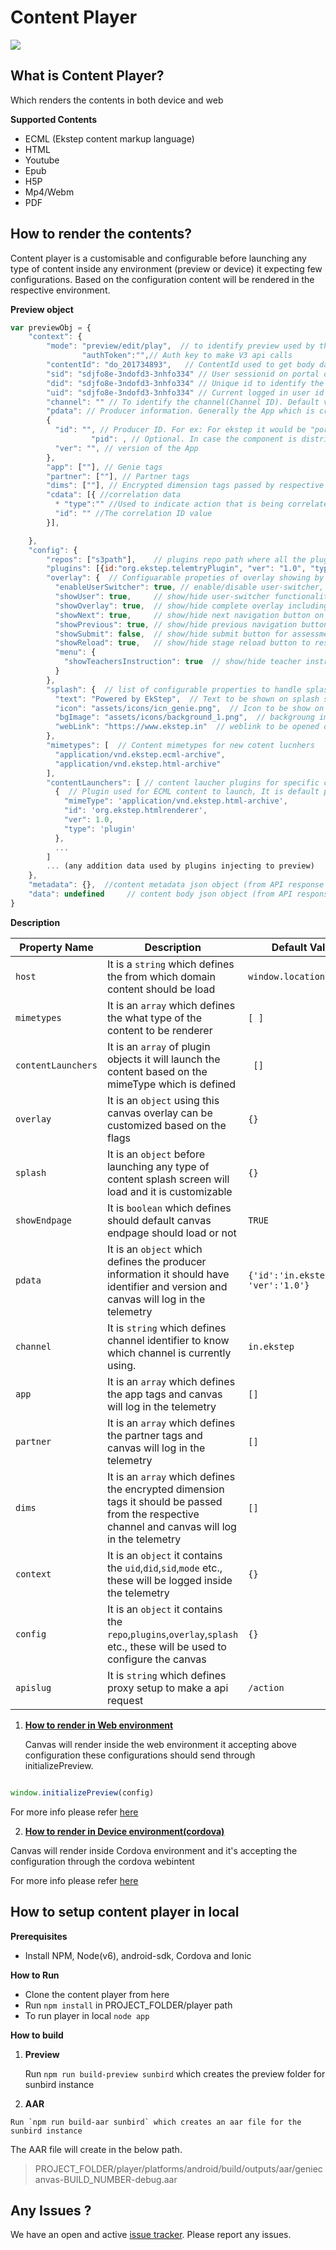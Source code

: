 # Content Player

![](https://api.travis-ci.org/project-sunbird/sunbird-content-player.svg?branch=master)

## What is Content Player?
  Which renders the contents in both device and web
   
 **Supported Contents**
   
  * ECML (Ekstep content markup language)
  * HTML
  * Youtube
  * Epub
  * H5P
  * Mp4/Webm
  * PDF

## How to render the contents?

Content player is a customisable and configurable before launching any type of content inside any environment (preview or device) it expecting few configurations. Based on the configuration content will be rendered in the respective environment. 

**Preview object**     

```js
var previewObj = {
	"context": {
		"mode": "preview/edit/play",  // to identify preview used by the user to play/edit/preview
                "authToken":"",// Auth key to make V3 api calls
		"contentId": "do_201734893",   // ContentId used to get body data from content API call
		"sid": "sdjfo8e-3ndofd3-3nhfo334" // User sessionid on portal or mobile
		"did": "sdjfo8e-3ndofd3-3nhfo334" // Unique id to identify the device or browser 
		"uid": "sdjfo8e-3ndofd3-3nhfo334" // Current logged in user id
		"channel": "" // To identify the channel(Channel ID). Default value ""
		"pdata": // Producer information. Generally the App which is creating the event, default value {}
		{ 
		  "id": "", // Producer ID. For ex: For ekstep it would be "portal" or "genie"
                  "pid": , // Optional. In case the component is distributed, then which instance of that component
		  "ver": "", // version of the App
		}, 
		"app": [""], // Genie tags
		"partner": [""], // Partner tags
		"dims": [""], // Encrypted dimension tags passed by respective channels
		"cdata": [{ //correlation data
		  * "type":"" //Used to indicate action that is being correlated
		  "id": "" //The correlation ID value
		}],

	},
	"config": {
		"repos": ["s3path"],    // plugins repo path where all the plugins are pushed s3 or absolute folder path
		"plugins": [{id:"org.ekstep.telemtryPlugin", "ver": "1.0", "type":"plugin"}],     //Inject external custom plugins into content (for externl telemetry sync)
		"overlay": {  // Configuarable propeties of overlay showing by GenieCanvas on top of the content
		  "enableUserSwitcher": true, // enable/disable user-switcher, default is true for mobile & preview
		  "showUser": true,     // show/hide user-switcher functionality. default is true to show user information
		  "showOverlay": true,  // show/hide complete overlay including next/previous buttons. default value true
		  "showNext": true,     // show/hide next navigation button on content. default is true
		  "showPrevious": true, // show/hide previous navigation button on content. default is true
		  "showSubmit": false,  // show/hide submit button for assessmetns in the content. default is false
		  "showReload": true,   // show/hide stage reload button to reset/re-render the stage. default is true
		  "menu": {
		    "showTeachersInstruction": true  // show/hide teacher instructions in the menu
		  }
		},
		"splash": {  // list of configurable properties to handle splash screen shown while loading content
		  "text": "Powered by EkStep",  // Text to be shown on splash screen while loading content. 
		  "icon": "assets/icons/icn_genie.png",  // Icon to be show on above the text(full absolute path of the image in mobiew or http image link)
		  "bgImage": "assets/icons/background_1.png",  // backgroung image used for splash screen while loading content(absolute folder path of the image in mobie or http image link)
		  "webLink": "https://www.ekstep.in"  // weblink to be opened on click of text
		},
		"mimetypes": [  // Content mimetypes for new cotent lucnhers
		  "application/vnd.ekstep.ecml-archive", 
		  "application/vnd.ekstep.html-archive"
		],
		"contentLaunchers": [ // content laucher plugins for specific content mimetypes
		  {  // Plugin used for ECML content to launch, It is default plugin
		    "mimeType": 'application/vnd.ekstep.html-archive',
		    "id": 'org.ekstep.htmlrenderer',
		    "ver": 1.0,
		    "type": 'plugin'
		  },
		  ...
		]
		... (any addition data used by plugins injecting to preview)
	},
	"metadata": {},  //content metadata json object (from API response take -> response.result.content)
	"data": undefined     // content body json object (from API response take -> response.result.content.body)
}


```
**Description**


| Property Name | Description | Default Value   |
| --- | --- | --- |
| `host` | It is a `string` which defines the from which domain content should be load|```window.location.origin```  |
| `mimetypes` | It is an `array` which defines the what type of the content to be renderer| ```[ ]```|
| `contentLaunchers` | It is an `array` of plugin objects it will launch the content based on the mimeType which is defined| ``` []```|
| `overlay` | It is an `object` using this canvas overlay can be customized based on the flags| ```{}```|
| `splash` | It is an `object` before launching any type of content splash screen will load and it is customizable |```{}```|
| `showEndpage` | It is `boolean` which defines should default canvas endpage should load or not | ```TRUE```
| `pdata` | It is an `object` which defines the producer information it should have identifier and version and canvas will log in the telemetry| ```{'id':'in.ekstep', 'ver':'1.0'}```|
| `channel` | It is `string` which defines channel identifier to know which channel is currently using.| `in.ekstep` |
| `app` | It is an `array` which defines the app tags and canvas will log in the telemetry| ```[]``` |
| `partner` | It is an `array` which defines the partner tags and canvas will log in the telemetry|```[]``` |
| `dims` | It is an `array` which defines the encrypted dimension tags it should be passed from the respective channel and canvas will log in the telemetry|```[]```  |
| `context` | It is an `object` it contains the `uid`,`did`,`sid`,`mode` etc., these will be logged inside the telemetry  | ```{}``` |
| `config` | It is an `object` it contains the `repo`,`plugins`,`overlay`,`splash` etc., these will be used to configure the canvas  | ```{}```
| `apislug` | It is `string` which defines proxy setup to make a api request | ```/action```


1. **[How to render in Web environment](https://github.com/ekstep/Common-Design/wiki/GenieCanvas:-How-to-embed-or-render-content-preview-in-portal-or-editor-or-external-consumer)**

    Canvas will render inside the web environment it accepting above configuration these configurations should send through initializePreview.
 
```js

window.initializePreview(config)  

```

For more info please refer [here](https://github.com/ekstep/Common-Design/wiki/GenieCanvas:-How-to-embed-or-render-content-preview-in-portal-or-editor-or-external-consumer)
    


2. **[How to render in Device environment(cordova)](https://github.com/ekstep/Common-Design/wiki/GenieCanvas:-How-to-render-content--in-app)**

Canvas will render inside Cordova environment and it's accepting the configuration through the cordova webintent

For more info please refer [here](https://github.com/ekstep/Common-Design/wiki/GenieCanvas:-How-to-render-content--in-app)





## How to setup content player in local


 **Prerequisites**
    
   * Install NPM, Node(v6), android-sdk, Cordova and Ionic

 **How to Run**

* Clone the content player from here
* Run `npm install` in PROJECT_FOLDER/player path
* To run player in local `node app`

 **How to build**
    
   1. **Preview**
      
      Run `npm run build-preview sunbird` which creates the preview folder for sunbird instance
      
   2. **AAR**
 
 	Run `npm run build-aar sunbird` which creates an aar file for the sunbird instance
 	
 The AAR file will create in the below path.
 
> PROJECT_FOLDER/player/platforms/android/build/outputs/aar/geniecanvas-BUILD_NUMBER-debug.aar
 

## Any Issues ?
We have an open and active [issue tracker](https://github.com/ekstep/Field-Issues/issues). Please report any issues.




